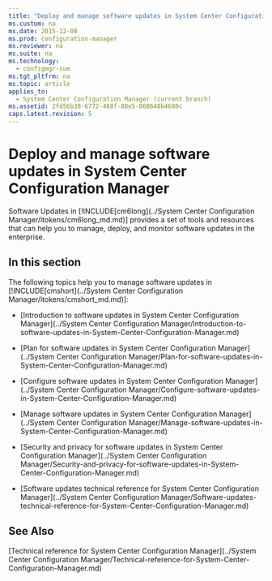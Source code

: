 ```yaml
---
title: "Deploy and manage software updates in System Center Configuration Manager"
ms.custom: na
ms.date: 2015-12-08
ms.prod: configuration-manager
ms.reviewer: na
ms.suite: na
ms.technology: 
  - configmgr-sum
ms.tgt_pltfrm: na
ms.topic: article
applies_to: 
  - System Center Configuration Manager (current branch)
ms.assetid: 2fd56b38-6772-468f-80e5-868648b4680c
caps.latest.revision: 5
---
```

# Deploy and manage software updates in System Center Configuration Manager
Software Updates in [!INCLUDE[cm6long](../System Center Configuration Manager/itokens/cm6long_md.md)] provides a set of tools and resources that can help you to manage, deploy, and monitor software updates in the enterprise.  
  
## In this section  
 The following topics help you to manage software updates in [!INCLUDE[cmshort](../System Center Configuration Manager/itokens/cmshort_md.md)]:  
  
-   [Introduction to software updates in System Center Configuration Manager](../System Center Configuration Manager/Introduction-to-software-updates-in-System-Center-Configuration-Manager.md)  
  
-   [Plan for software updates in System Center Configuration Manager](../System Center Configuration Manager/Plan-for-software-updates-in-System-Center-Configuration-Manager.md)  
  
-   [Configure software updates in System Center Configuration Manager](../System Center Configuration Manager/Configure-software-updates-in-System-Center-Configuration-Manager.md)  
  
-   [Manage software updates in System Center Configuration Manager](../System Center Configuration Manager/Manage-software-updates-in-System-Center-Configuration-Manager.md)  
  
-   [Security and privacy for software updates in System Center Configuration Manager](../System Center Configuration Manager/Security-and-privacy-for-software-updates-in-System-Center-Configuration-Manager.md)  
  
-   [Software updates technical reference for System Center Configuration Manager](../System Center Configuration Manager/Software-updates-technical-reference-for-System-Center-Configuration-Manager.md)  
  
## See Also  
 [Technical reference for System Center Configuration Manager](../System Center Configuration Manager/Technical-reference-for-System-Center-Configuration-Manager.md)